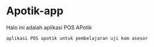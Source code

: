 # Apotik-app
 Halo ini adalah aplikasi POS APotik
 
	aplikasi POS apotik untuk pembelajaran uji kom asesor
